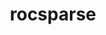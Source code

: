 ---
title: "rocsparse"
layout: cache
categories: [package, develop]
meta: {"versions": ["5.5.1", "5.6.1"], "compilers": ["gcc@=11.1.0", "gcc@=11.4.0"], "oss": ["ubuntu20.04"], "platforms": ["linux"], "targets": ["x86_64_v3"], "stacks": ["e4s", "root"], "num_specs": 29, "num_specs_by_stack": {"root": 29, "e4s": 29}}
spec_details: [{"hash": "q5qjxskghke4qvzeoyxckyljyp4ah7qi", "compiler": "gcc@=11.1.0", "versions": ["5.5.1"], "os": "ubuntu20.04", "platform": "linux", "target": "x86_64_v3", "variants": ["amdgpu_target=gfx90a", "build_system=cmake", "build_type=Release", "generator=make", "~ipo", "~test"], "stacks": ["root", "e4s"], "size": "-", "tarball": "https://binaries.spack.io/develop/build_cache/linux-ubuntu20.04-x86_64_v3/gcc-11.1.0/rocsparse-5.5.1/linux-ubuntu20.04-x86_64_v3-gcc-11.1.0-rocsparse-5.5.1-q5qjxskghke4qvzeoyxckyljyp4ah7qi.spack"}, {"hash": "w27knkufcbjodebedbwmxddm3inzojkn", "compiler": "gcc@=11.4.0", "versions": ["5.6.1"], "os": "ubuntu20.04", "platform": "linux", "target": "x86_64_v3", "variants": ["amdgpu_target=auto", "build_system=cmake", "build_type=Release", "generator=make", "~ipo", "~test"], "stacks": ["root", "e4s"], "size": "-", "tarball": "https://binaries.spack.io/develop/build_cache/linux-ubuntu20.04-x86_64_v3/gcc-11.4.0/rocsparse-5.6.1/linux-ubuntu20.04-x86_64_v3-gcc-11.4.0-rocsparse-5.6.1-w27knkufcbjodebedbwmxddm3inzojkn.spack"}, {"hash": "f7l4cehncpg5hfeqmgqiion4ljv6xdxz", "compiler": "gcc@=11.4.0", "versions": ["5.6.1"], "os": "ubuntu20.04", "platform": "linux", "target": "x86_64_v3", "variants": ["amdgpu_target=auto", "build_system=cmake", "build_type=Release", "generator=make", "~ipo", "~test"], "stacks": ["root", "e4s"], "size": "-", "tarball": "https://binaries.spack.io/develop/build_cache/linux-ubuntu20.04-x86_64_v3/gcc-11.4.0/rocsparse-5.6.1/linux-ubuntu20.04-x86_64_v3-gcc-11.4.0-rocsparse-5.6.1-f7l4cehncpg5hfeqmgqiion4ljv6xdxz.spack"}, {"hash": "4yz5mmkkge2avewkapyrezlrucchptmm", "compiler": "gcc@=11.4.0", "versions": ["5.6.1"], "os": "ubuntu20.04", "platform": "linux", "target": "x86_64_v3", "variants": ["amdgpu_target=auto", "build_system=cmake", "build_type=Release", "generator=make", "~ipo", "~test"], "stacks": ["root", "e4s"], "size": "-", "tarball": "https://binaries.spack.io/develop/build_cache/linux-ubuntu20.04-x86_64_v3/gcc-11.4.0/rocsparse-5.6.1/linux-ubuntu20.04-x86_64_v3-gcc-11.4.0-rocsparse-5.6.1-4yz5mmkkge2avewkapyrezlrucchptmm.spack"}, {"hash": "3qids7u6vcrd65rw4dha3l33je4swtm5", "compiler": "gcc@=11.4.0", "versions": ["5.6.1"], "os": "ubuntu20.04", "platform": "linux", "target": "x86_64_v3", "variants": ["amdgpu_target=auto", "build_system=cmake", "build_type=Release", "generator=make", "~ipo", "~test"], "stacks": ["root", "e4s"], "size": "-", "tarball": "https://binaries.spack.io/develop/build_cache/linux-ubuntu20.04-x86_64_v3/gcc-11.4.0/rocsparse-5.6.1/linux-ubuntu20.04-x86_64_v3-gcc-11.4.0-rocsparse-5.6.1-3qids7u6vcrd65rw4dha3l33je4swtm5.spack"}, {"hash": "2fkzikne34vxv6v2cw2f5bphivjfkzqe", "compiler": "gcc@=11.4.0", "versions": ["5.6.1"], "os": "ubuntu20.04", "platform": "linux", "target": "x86_64_v3", "variants": ["amdgpu_target=auto", "build_system=cmake", "build_type=Release", "generator=make", "~ipo", "~test"], "stacks": ["root", "e4s"], "size": "-", "tarball": "https://binaries.spack.io/develop/build_cache/linux-ubuntu20.04-x86_64_v3/gcc-11.4.0/rocsparse-5.6.1/linux-ubuntu20.04-x86_64_v3-gcc-11.4.0-rocsparse-5.6.1-2fkzikne34vxv6v2cw2f5bphivjfkzqe.spack"}, {"hash": "xkkjfy7b2wuxzxhdnqf7ipdugmoqkpjl", "compiler": "gcc@=11.4.0", "versions": ["5.6.1"], "os": "ubuntu20.04", "platform": "linux", "target": "x86_64_v3", "variants": ["amdgpu_target=auto", "build_system=cmake", "build_type=Release", "generator=make", "~ipo", "~test"], "stacks": ["root", "e4s"], "size": "-", "tarball": "https://binaries.spack.io/develop/build_cache/linux-ubuntu20.04-x86_64_v3/gcc-11.4.0/rocsparse-5.6.1/linux-ubuntu20.04-x86_64_v3-gcc-11.4.0-rocsparse-5.6.1-xkkjfy7b2wuxzxhdnqf7ipdugmoqkpjl.spack"}, {"hash": "kpzj24qqa35negt6i7a6je34puzbyiqf", "compiler": "gcc@=11.4.0", "versions": ["5.6.1"], "os": "ubuntu20.04", "platform": "linux", "target": "x86_64_v3", "variants": ["amdgpu_target=auto", "build_system=cmake", "build_type=Release", "generator=make", "~ipo", "~test"], "stacks": ["root", "e4s"], "size": "-", "tarball": "https://binaries.spack.io/develop/build_cache/linux-ubuntu20.04-x86_64_v3/gcc-11.4.0/rocsparse-5.6.1/linux-ubuntu20.04-x86_64_v3-gcc-11.4.0-rocsparse-5.6.1-kpzj24qqa35negt6i7a6je34puzbyiqf.spack"}, {"hash": "m3ngwmhgodfpmyskn2ae4s5rdoflh6qh", "compiler": "gcc@=11.4.0", "versions": ["5.6.1"], "os": "ubuntu20.04", "platform": "linux", "target": "x86_64_v3", "variants": ["amdgpu_target=auto", "build_system=cmake", "build_type=Release", "generator=make", "~ipo", "~test"], "stacks": ["root", "e4s"], "size": "-", "tarball": "https://binaries.spack.io/develop/build_cache/linux-ubuntu20.04-x86_64_v3/gcc-11.4.0/rocsparse-5.6.1/linux-ubuntu20.04-x86_64_v3-gcc-11.4.0-rocsparse-5.6.1-m3ngwmhgodfpmyskn2ae4s5rdoflh6qh.spack"}, {"hash": "5tz7zp3ctqye3g4aqgiefjb5glymuw4s", "compiler": "gcc@=11.4.0", "versions": ["5.6.1"], "os": "ubuntu20.04", "platform": "linux", "target": "x86_64_v3", "variants": ["amdgpu_target=auto", "build_system=cmake", "build_type=Release", "generator=make", "~ipo", "~test"], "stacks": ["root", "e4s"], "size": "-", "tarball": "https://binaries.spack.io/develop/build_cache/linux-ubuntu20.04-x86_64_v3/gcc-11.4.0/rocsparse-5.6.1/linux-ubuntu20.04-x86_64_v3-gcc-11.4.0-rocsparse-5.6.1-5tz7zp3ctqye3g4aqgiefjb5glymuw4s.spack"}, {"hash": "2f3aoiaan4g7eigynzplqmswb54sngcy", "compiler": "gcc@=11.4.0", "versions": ["5.6.1"], "os": "ubuntu20.04", "platform": "linux", "target": "x86_64_v3", "variants": ["amdgpu_target=auto", "build_system=cmake", "build_type=Release", "generator=make", "~ipo", "~test"], "stacks": ["root", "e4s"], "size": "-", "tarball": "https://binaries.spack.io/develop/build_cache/linux-ubuntu20.04-x86_64_v3/gcc-11.4.0/rocsparse-5.6.1/linux-ubuntu20.04-x86_64_v3-gcc-11.4.0-rocsparse-5.6.1-2f3aoiaan4g7eigynzplqmswb54sngcy.spack"}, {"hash": "qrg3hfnrb2jqhya7lcg3deycaxnx2345", "compiler": "gcc@=11.4.0", "versions": ["5.6.1"], "os": "ubuntu20.04", "platform": "linux", "target": "x86_64_v3", "variants": ["amdgpu_target=auto", "build_system=cmake", "build_type=Release", "generator=make", "~ipo", "~test"], "stacks": ["root", "e4s"], "size": "-", "tarball": "https://binaries.spack.io/develop/build_cache/linux-ubuntu20.04-x86_64_v3/gcc-11.4.0/rocsparse-5.6.1/linux-ubuntu20.04-x86_64_v3-gcc-11.4.0-rocsparse-5.6.1-qrg3hfnrb2jqhya7lcg3deycaxnx2345.spack"}, {"hash": "ojpwpuwj75mnvkg7ascejjcyfynbhf5a", "compiler": "gcc@=11.4.0", "versions": ["5.6.1"], "os": "ubuntu20.04", "platform": "linux", "target": "x86_64_v3", "variants": ["amdgpu_target=auto", "build_system=cmake", "build_type=Release", "generator=make", "~ipo", "~test"], "stacks": ["root", "e4s"], "size": "-", "tarball": "https://binaries.spack.io/develop/build_cache/linux-ubuntu20.04-x86_64_v3/gcc-11.4.0/rocsparse-5.6.1/linux-ubuntu20.04-x86_64_v3-gcc-11.4.0-rocsparse-5.6.1-ojpwpuwj75mnvkg7ascejjcyfynbhf5a.spack"}, {"hash": "b3rooce6k6pjwrgxnog3wgznqsqfqekv", "compiler": "gcc@=11.4.0", "versions": ["5.6.1"], "os": "ubuntu20.04", "platform": "linux", "target": "x86_64_v3", "variants": ["amdgpu_target=auto", "build_system=cmake", "build_type=Release", "generator=make", "~ipo", "~test"], "stacks": ["root", "e4s"], "size": "-", "tarball": "https://binaries.spack.io/develop/build_cache/linux-ubuntu20.04-x86_64_v3/gcc-11.4.0/rocsparse-5.6.1/linux-ubuntu20.04-x86_64_v3-gcc-11.4.0-rocsparse-5.6.1-b3rooce6k6pjwrgxnog3wgznqsqfqekv.spack"}, {"hash": "ysl7in7njdmvozl73cyxvfeqjmceiszr", "compiler": "gcc@=11.4.0", "versions": ["5.6.1"], "os": "ubuntu20.04", "platform": "linux", "target": "x86_64_v3", "variants": ["amdgpu_target=auto", "build_system=cmake", "build_type=Release", "generator=make", "~ipo", "~test"], "stacks": ["root", "e4s"], "size": "-", "tarball": "https://binaries.spack.io/develop/build_cache/linux-ubuntu20.04-x86_64_v3/gcc-11.4.0/rocsparse-5.6.1/linux-ubuntu20.04-x86_64_v3-gcc-11.4.0-rocsparse-5.6.1-ysl7in7njdmvozl73cyxvfeqjmceiszr.spack"}, {"hash": "skgiklpqq2nynffhxjxekr2b4rb74dqv", "compiler": "gcc@=11.4.0", "versions": ["5.6.1"], "os": "ubuntu20.04", "platform": "linux", "target": "x86_64_v3", "variants": ["amdgpu_target=auto", "build_system=cmake", "build_type=Release", "generator=make", "~ipo", "~test"], "stacks": ["root", "e4s"], "size": "-", "tarball": "https://binaries.spack.io/develop/build_cache/linux-ubuntu20.04-x86_64_v3/gcc-11.4.0/rocsparse-5.6.1/linux-ubuntu20.04-x86_64_v3-gcc-11.4.0-rocsparse-5.6.1-skgiklpqq2nynffhxjxekr2b4rb74dqv.spack"}, {"hash": "xjn3ylhiduqe6afldgeert5ygijqgfuz", "compiler": "gcc@=11.4.0", "versions": ["5.5.1"], "os": "ubuntu20.04", "platform": "linux", "target": "x86_64_v3", "variants": ["amdgpu_target=auto", "build_system=cmake", "build_type=Release", "generator=make", "~ipo", "~test"], "stacks": ["root", "e4s"], "size": "-", "tarball": "https://binaries.spack.io/develop/build_cache/linux-ubuntu20.04-x86_64_v3/gcc-11.4.0/rocsparse-5.5.1/linux-ubuntu20.04-x86_64_v3-gcc-11.4.0-rocsparse-5.5.1-xjn3ylhiduqe6afldgeert5ygijqgfuz.spack"}, {"hash": "ll3zgyfdyogr7rk5mfoeg422ubrg4ldk", "compiler": "gcc@=11.4.0", "versions": ["5.5.1"], "os": "ubuntu20.04", "platform": "linux", "target": "x86_64_v3", "variants": ["amdgpu_target=auto", "build_system=cmake", "build_type=Release", "generator=make", "~ipo", "~test"], "stacks": ["root", "e4s"], "size": "-", "tarball": "https://binaries.spack.io/develop/build_cache/linux-ubuntu20.04-x86_64_v3/gcc-11.4.0/rocsparse-5.5.1/linux-ubuntu20.04-x86_64_v3-gcc-11.4.0-rocsparse-5.5.1-ll3zgyfdyogr7rk5mfoeg422ubrg4ldk.spack"}, {"hash": "a45ahbx2stfqlse5vxqvxumgdtwowj74", "compiler": "gcc@=11.4.0", "versions": ["5.5.1"], "os": "ubuntu20.04", "platform": "linux", "target": "x86_64_v3", "variants": ["amdgpu_target=auto", "build_system=cmake", "build_type=Release", "generator=make", "~ipo", "~test"], "stacks": ["root", "e4s"], "size": "-", "tarball": "https://binaries.spack.io/develop/build_cache/linux-ubuntu20.04-x86_64_v3/gcc-11.4.0/rocsparse-5.5.1/linux-ubuntu20.04-x86_64_v3-gcc-11.4.0-rocsparse-5.5.1-a45ahbx2stfqlse5vxqvxumgdtwowj74.spack"}, {"hash": "5vxqlbwu5tt3ln2adojsa74bzwtc5vj2", "compiler": "gcc@=11.4.0", "versions": ["5.5.1"], "os": "ubuntu20.04", "platform": "linux", "target": "x86_64_v3", "variants": ["amdgpu_target=auto", "build_system=cmake", "build_type=Release", "generator=make", "~ipo", "~test"], "stacks": ["root", "e4s"], "size": "-", "tarball": "https://binaries.spack.io/develop/build_cache/linux-ubuntu20.04-x86_64_v3/gcc-11.4.0/rocsparse-5.5.1/linux-ubuntu20.04-x86_64_v3-gcc-11.4.0-rocsparse-5.5.1-5vxqlbwu5tt3ln2adojsa74bzwtc5vj2.spack"}, {"hash": "hcgst6xdifszfws2qnra7qminkwgzuxu", "compiler": "gcc@=11.4.0", "versions": ["5.5.1"], "os": "ubuntu20.04", "platform": "linux", "target": "x86_64_v3", "variants": ["amdgpu_target=auto", "build_system=cmake", "build_type=Release", "generator=make", "~ipo", "~test"], "stacks": ["root", "e4s"], "size": "-", "tarball": "https://binaries.spack.io/develop/build_cache/linux-ubuntu20.04-x86_64_v3/gcc-11.4.0/rocsparse-5.5.1/linux-ubuntu20.04-x86_64_v3-gcc-11.4.0-rocsparse-5.5.1-hcgst6xdifszfws2qnra7qminkwgzuxu.spack"}, {"hash": "uk3qjieqv4fzejk5ur4b2zhypguzljgv", "compiler": "gcc@=11.4.0", "versions": ["5.5.1"], "os": "ubuntu20.04", "platform": "linux", "target": "x86_64_v3", "variants": ["amdgpu_target=auto", "build_system=cmake", "build_type=Release", "generator=make", "~ipo", "~test"], "stacks": ["root", "e4s"], "size": "-", "tarball": "https://binaries.spack.io/develop/build_cache/linux-ubuntu20.04-x86_64_v3/gcc-11.4.0/rocsparse-5.5.1/linux-ubuntu20.04-x86_64_v3-gcc-11.4.0-rocsparse-5.5.1-uk3qjieqv4fzejk5ur4b2zhypguzljgv.spack"}, {"hash": "ap3mcifzn4yr24r3ref6erisfvd6n6lo", "compiler": "gcc@=11.4.0", "versions": ["5.5.1"], "os": "ubuntu20.04", "platform": "linux", "target": "x86_64_v3", "variants": ["amdgpu_target=auto", "build_system=cmake", "build_type=Release", "generator=make", "~ipo", "~test"], "stacks": ["root", "e4s"], "size": "-", "tarball": "https://binaries.spack.io/develop/build_cache/linux-ubuntu20.04-x86_64_v3/gcc-11.4.0/rocsparse-5.5.1/linux-ubuntu20.04-x86_64_v3-gcc-11.4.0-rocsparse-5.5.1-ap3mcifzn4yr24r3ref6erisfvd6n6lo.spack"}, {"hash": "p5f4jyd5ohp3ea4svqqxqpc4voso25s6", "compiler": "gcc@=11.4.0", "versions": ["5.5.1"], "os": "ubuntu20.04", "platform": "linux", "target": "x86_64_v3", "variants": ["amdgpu_target=auto", "build_system=cmake", "build_type=Release", "generator=make", "~ipo", "~test"], "stacks": ["root", "e4s"], "size": "-", "tarball": "https://binaries.spack.io/develop/build_cache/linux-ubuntu20.04-x86_64_v3/gcc-11.4.0/rocsparse-5.5.1/linux-ubuntu20.04-x86_64_v3-gcc-11.4.0-rocsparse-5.5.1-p5f4jyd5ohp3ea4svqqxqpc4voso25s6.spack"}, {"hash": "gbh4vcrctqkhr6eerb66nfp3vfw6sppi", "compiler": "gcc@=11.4.0", "versions": ["5.5.1"], "os": "ubuntu20.04", "platform": "linux", "target": "x86_64_v3", "variants": ["amdgpu_target=auto", "build_system=cmake", "build_type=Release", "generator=make", "~ipo", "~test"], "stacks": ["root", "e4s"], "size": "-", "tarball": "https://binaries.spack.io/develop/build_cache/linux-ubuntu20.04-x86_64_v3/gcc-11.4.0/rocsparse-5.5.1/linux-ubuntu20.04-x86_64_v3-gcc-11.4.0-rocsparse-5.5.1-gbh4vcrctqkhr6eerb66nfp3vfw6sppi.spack"}, {"hash": "yzim7azkgabd4rtnzx6eipqovnhqjztk", "compiler": "gcc@=11.4.0", "versions": ["5.5.1"], "os": "ubuntu20.04", "platform": "linux", "target": "x86_64_v3", "variants": ["amdgpu_target=auto", "build_system=cmake", "build_type=Release", "generator=make", "~ipo", "~test"], "stacks": ["root", "e4s"], "size": "-", "tarball": "https://binaries.spack.io/develop/build_cache/linux-ubuntu20.04-x86_64_v3/gcc-11.4.0/rocsparse-5.5.1/linux-ubuntu20.04-x86_64_v3-gcc-11.4.0-rocsparse-5.5.1-yzim7azkgabd4rtnzx6eipqovnhqjztk.spack"}, {"hash": "vd7yx2iih7yytnsfe4imfnar62mfuw5b", "compiler": "gcc@=11.4.0", "versions": ["5.5.1"], "os": "ubuntu20.04", "platform": "linux", "target": "x86_64_v3", "variants": ["amdgpu_target=auto", "build_system=cmake", "build_type=Release", "generator=make", "~ipo", "~test"], "stacks": ["root", "e4s"], "size": "-", "tarball": "https://binaries.spack.io/develop/build_cache/linux-ubuntu20.04-x86_64_v3/gcc-11.4.0/rocsparse-5.5.1/linux-ubuntu20.04-x86_64_v3-gcc-11.4.0-rocsparse-5.5.1-vd7yx2iih7yytnsfe4imfnar62mfuw5b.spack"}, {"hash": "ji4fyzrfvusrqsymrlx5lecs2pyzoida", "compiler": "gcc@=11.4.0", "versions": ["5.5.1"], "os": "ubuntu20.04", "platform": "linux", "target": "x86_64_v3", "variants": ["amdgpu_target=auto", "build_system=cmake", "build_type=Release", "generator=make", "~ipo", "~test"], "stacks": ["root", "e4s"], "size": "-", "tarball": "https://binaries.spack.io/develop/build_cache/linux-ubuntu20.04-x86_64_v3/gcc-11.4.0/rocsparse-5.5.1/linux-ubuntu20.04-x86_64_v3-gcc-11.4.0-rocsparse-5.5.1-ji4fyzrfvusrqsymrlx5lecs2pyzoida.spack"}, {"hash": "oo4rd57o5a5ww5v2zinnpbfyk2m5az4k", "compiler": "gcc@=11.4.0", "versions": ["5.5.1"], "os": "ubuntu20.04", "platform": "linux", "target": "x86_64_v3", "variants": ["amdgpu_target=auto", "build_system=cmake", "build_type=Release", "generator=make", "~ipo", "~test"], "stacks": ["root", "e4s"], "size": "-", "tarball": "https://binaries.spack.io/develop/build_cache/linux-ubuntu20.04-x86_64_v3/gcc-11.4.0/rocsparse-5.5.1/linux-ubuntu20.04-x86_64_v3-gcc-11.4.0-rocsparse-5.5.1-oo4rd57o5a5ww5v2zinnpbfyk2m5az4k.spack"}]
---
